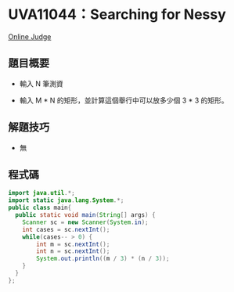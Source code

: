 # UVA11044：Searching for Nessy

[Online Judge](https://onlinejudge.org/index.php?option=com_onlinejudge&Itemid=8&page=show_problem&problem=1985)

## 題目概要

- 輸入 N 筆測資

- 輸入 M * N 的矩形，並計算這個舉行中可以放多少個 3 * 3 的矩形。

## 解題技巧

- 無

## 程式碼

```java
import java.util.*;
import static java.lang.System.*;
public class main{
  public static void main(String[] args) {
    Scanner sc = new Scanner(System.in);
    int cases = sc.nextInt();
    while(cases-- > 0) {
        int m = sc.nextInt();
        int n = sc.nextInt();
        System.out.println((m / 3) * (n / 3));
    }
  }
};
```
